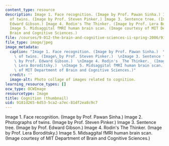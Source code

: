 ```yaml
---
content_type: resource
description: Image 1. Face recognition. (Image by Prof. Pawan Sinha.) Image 2. Photographs
  of twins. (Image by Prof. Steven Pinker.) Image 3. Sentence tree. (Image by Prof.
  Edward Gibson.) Image 4. Rodin's The Thinker. (Image by Prof. Lera Boroditsky.)
  Image 5. Midsaggital fMRI human brain scan. (Image courtesy of MIT Department of
  Brain and Cognitive Sciences.)
file: /courses/9-012-the-brain-and-cognitive-sciences-ii-spring-2006/9181d2656d535ca2a7ec81df2ea8c9c7_9-012s06-th.jpg
file_type: image/jpeg
image_metadata:
  caption: "Image 1. Face recognition. (Image by Prof. Pawan Sinha.)  \nImage 2. Photographs\
    \ of twins. (Image\_by Prof. Steven Pinker.)  \nImage 3. Sentence tree. (Image\
    \ by Prof. Edward Gibson.)  \nImage 4. Rodin's _The Thinker._ (Image by Prof.\
    \ Lera Boroditsky.)  \nImage 5. Midsaggital fMRI human brain scan. (Image courtesy\
    \ of MIT Department of Brain and Cognitive Sciences.)"
  credit: ''
  image-alt: Photo collage of images related to cognition.
learning_resource_types: []
ocw_type: OCWImage
resourcetype: Image
title: Cognition (thumbnail)
uid: 9181d265-6d53-5ca2-a7ec-81df2ea8c9c7
---
```

Image 1. Face recognition. (Image by Prof. Pawan Sinha.) Image 2. Photographs of twins. (Image by Prof. Steven Pinker.) Image 3. Sentence tree. (Image by Prof. Edward Gibson.) Image 4. Rodin's The Thinker. (Image by Prof. Lera Boroditsky.) Image 5. Midsaggital fMRI human brain scan. (Image courtesy of MIT Department of Brain and Cognitive Sciences.)

